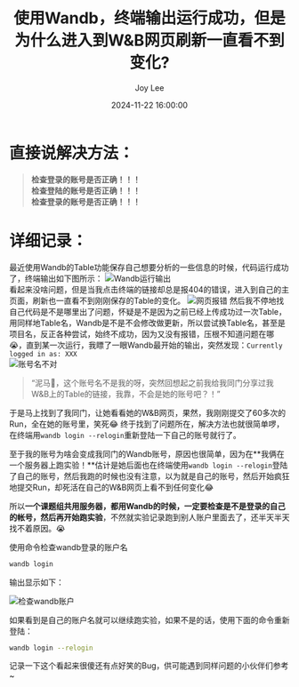 ﻿---
layout:     post
title:      "使用Wandb，终端输出运行成功，但是为什么进入到W&B网页刷新一直看不到变化?"
date:       2024-11-22 16:00:00
author:     "Joy Lee"
header-img: "img/in-post/bug/wandb.png"
catalog: true
tags:
    - bug
    - wandb
    - 账号
---

# 直接说解决方法：

> **检查登录的账号是否正确！！！  
> 检查登陆的账号是否正确！！！   
> 检查登录的账号是否正确！！！**

# 详细记录：
最近使用Wandb的Table功能保存自己想要分析的一些信息的时候，代码运行成功了，终端输出如下图所示：
![Wandb运行输出](https://cdn.jsdelivr.net/gh/amylee-github/my-blog-img/101d1a189cfa4b6eafbe7c0b4a68ead0.png)  
看起来没啥问题，但是当我点击终端的链接却总是报404的错误，进入到自己的主页面，刷新也一直看不到刚刚保存的Table的变化。
![网页报错](https://cdn.jsdelivr.net/gh/amylee-github/my-blog-img/183ca63202904b39b2dd870e393dda73.png)
然后我不停地找自己代码是不是哪里出了问题，怀疑是不是因为之前已经上传成功过一次Table，用同样地Table名，Wandb是不是不会修改做更新，所以尝试换Table名，甚至是项目名，反正各种尝试，始终不成功，因为又没有报错，压根不知道问题在哪😭，直到某一次运行，我瞟了一眼Wandb最开始的输出，突然发现：`Currently logged in as: XXX`  
![账号名不对](https://cdn.jsdelivr.net/gh/amylee-github/my-blog-img/a6826fdeaecd4a0e94975de73c9a8cb3.png)

> “泥马🐎，这个账号名不是我的呀，突然回想起之前我给我同门分享过我W&B上的Table的链接，我靠，不会是她的账号吧？！”


于是马上找到了我同门，让她看看她的W&B网页，果然，我刚刚提交了60多次的Run，全在她的账号里，笑死😂
终于找到了问题所在，解决方法也就很简单啰，在终端用`wandb login --relogin`重新登陆一下自己的账号就行了。

至于我的账号为啥会变成我同门的Wandb账号，原因也很简单，因为在**我俩在一个服务器上跑实验！**估计是她后面也在终端使用`wandb login --relogin`登陆了自己的账号，然后我跑的时候也没有注意，以为就是自己的账号，然后开始疯狂地提交Run，却死活在自己的W&B网页上看不到任何变化😂

所以**一个课题组共用服务器，都用Wandb的时候，一定要检查是不是登录的自己的帐号，然后再开始跑实验**，不然就实验记录跑到别人账户里面去了，还半天半天找不着原因。😭

使用命令检查wandb登录的账户名
```bash
wandb login
```
输出显示如下：

![检查wandb账户](https://cdn.jsdelivr.net/gh/amylee-github/my-blog-img/image-20241204145037169.png)

如果看到是自己的账户名就可以继续跑实验，如果不是的话，使用下面的命令重新登陆：
```bash
wandb login --relogin
```

记录一下这个看起来很傻还有点好笑的Bug，供可能遇到同样问题的小伙伴们参考~

